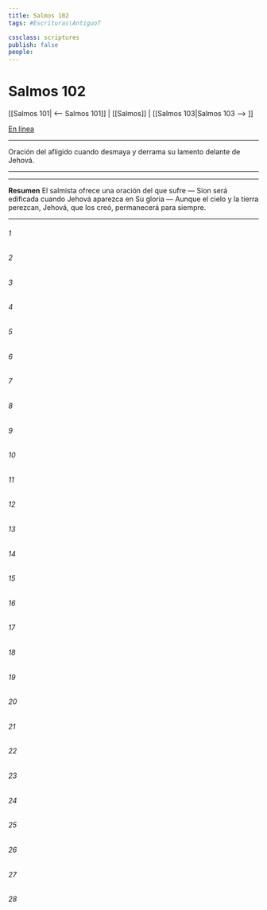 ```yaml
---
title: Salmos 102
tags: #Escrituras\AntiguoT

cssclass: scriptures
publish: false
people:
---
```


# Salmos 102
[[Salmos 101| <-- Salmos 101]] | [[Salmos]] | [[Salmos 103|Salmos 103 --> ]]

[En línea](https://churchofjesuschrist.org/study/scriptures/ot/ps/102?lang=spa)

---
Oración del afligido cuando desmaya y derrama su lamento delante de Jehová.

---

---
__Resumen__
El salmista ofrece una oración del que sufre — Sion será edificada cuando Jehová aparezca en Su gloria — Aunque el cielo y la tierra perezcan, Jehová, que los creó, permanecerá para siempre.

---
###### 1 


###### 2 


###### 3 


###### 4 


###### 5 


###### 6 


###### 7 


###### 8 


###### 9 


###### 10 


###### 11 


###### 12 


###### 13 


###### 14 


###### 15 


###### 16 


###### 17 


###### 18 


###### 19 


###### 20 


###### 21 


###### 22 


###### 23 


###### 24 


###### 25 


###### 26 


###### 27 


###### 28 


